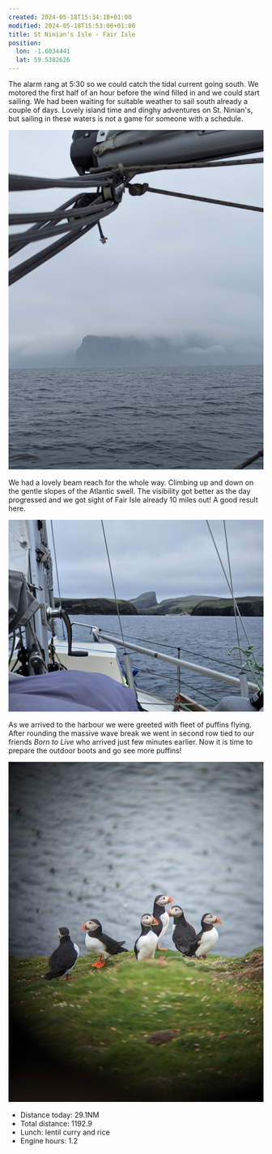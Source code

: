 ```yaml
---
created: 2024-05-18T15:34:18+01:00
modified: 2024-05-18T15:53:06+01:00
title: St Ninian's Isle - Fair Isle
position:
  lon: -1.6034441
  lat: 59.5382626
---
```


The alarm rang at 5:30 so we could catch the tidal current going south. We motored the first half of an hour before the wind filled in and we could start sailing. We had been waiting for suitable weather to sail south already a couple of days. Lovely island time and dinghy adventures on St. Ninian's, but sailing in these waters is not a game for someone with a schedule.

![Image](../2024/5a5b68562046929727ba8e504cdd557e.jpg) 

We had a lovely beam reach for the whole way. Climbing up and down on the gentle slopes of the Atlantic swell. The visibility got better as the day progressed and we got sight of Fair Isle already 10 miles out! A good result here.

![Image](../2024/2a2a72e846d011b0d3a51978ab0af47c.jpg) 

As we arrived to the harbour we were greeted with fleet of puffins flying. After rounding the massive wave break we went in second row tied to our friends _Born to Live_ who arrived just few minutes earlier. Now it is time to prepare the outdoor boots and go see more puffins!

![Image](../2024/00198000cb47a8784318d214338e52ea.jpg) 

* Distance today: 29.1NM
* Total distance: 1192.9
* Lunch: lentil curry and rice
* Engine hours: 1.2
